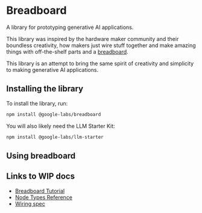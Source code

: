 # Breadboard

A library for prototyping generative AI applications.

This library was inspired by the hardware maker community and their boundless creativity, how makers just wire stuff together and make amazing things with off-the-shelf parts and a [breadboard](https://learn.sparkfun.com/tutorials/how-to-use-a-breadboard/all).

This library is an attempt to bring the same spirit of creativity and simplicity to making generative AI applications.

## Installing the library

To install the library, run:

```sh
npm install @google-labs/breadboard
```

You will also likely need the LLM Starter Kit:

```sh
npm install @google-labs/llm-starter
```

## Using breadboard

## Links to WIP docs

- [Breadboard Tutorial](https://github.com/google/labs-prototypes/blob/main/seeds/breadboard/docs/tutorial/README.md)
- [Node Types Reference](https://github.com/google/labs-prototypes/blob/main/seeds/breadboard/docs/nodes.md)
- [Wiring spec](https://github.com/google/labs-prototypes/blob/main/seeds/breadboard/docs/wires.md)
